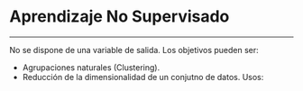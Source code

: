 # Aprendizaje No Supervisado
---
No se dispone de una variable de salida.
Los objetivos pueden ser:
- Agrupaciones naturales (Clustering).
- Reducción de la dimensionalidad de un conjutno de datos.
Usos:


